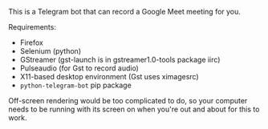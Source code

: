 This is a Telegram bot that can record a Google Meet meeting for you.

Requirements:
 - Firefox
 - Selenium (python)
 - GStreamer (gst-launch is in gstreamer1.0-tools package iirc)
 - Pulseaudio (for Gst to record audio)
 - X11-based desktop environment (Gst uses ximagesrc)
 - `python-telegram-bot` pip package

Off-screen rendering would be too complicated to do, so your computer needs to be running with its screen on when you're out and about for this to work. 


